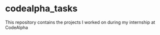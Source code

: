 # codealpha_tasks
This repository contains the projects I worked on during my internship at CodeAlpha
